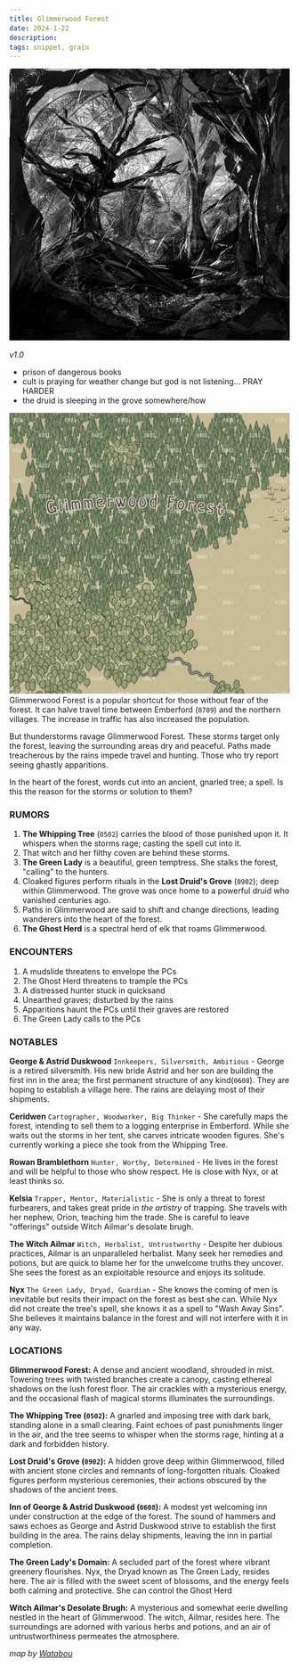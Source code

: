 ```yaml
---
title: Glimmerwood Forest
date: 2024-1-22
description:
tags: snippet, grain
---
```


![round](assets/images/whipping_tree.webp)

_v1.0_

- prison of dangerous books
- cult is praying for weather change but god is not listening... PRAY HARDER
- the druid is sleeping in the grove somewhere/how



[![thumb](assets/images/glimmerwood_forest_map.webp)](assets/images/glimmerwood_forest_map.webp)
Glimmerwood Forest is a popular shortcut for those without fear of the forest. It can halve travel time between Emberford (`0709`) and the northern villages. The increase in traffic has also increased the population.

But thunderstorms ravage Glimmerwood Forest. These storms target only the forest, leaving the surrounding areas dry and peaceful. Paths made treacherous by the rains impede travel and hunting. Those who try report seeing ghastly apparitions.

In the heart of the forest, words cut into an ancient, gnarled tree; a spell. Is this the reason for the storms or solution to them?


### RUMORS

1. **The Whipping Tree** (`0502`) carries the blood of those punished upon it. It whispers when the storms rage; casting the spell cut into it.
1. That witch and her filthy coven are behind these storms.
1. **The Green Lady** is a beautiful, green temptress. She stalks the forest, "calling" to the hunters.
1. Cloaked figures perform rituals in the **Lost Druid's Grove** (`0902`); deep within Glimmerwood. The grove was once home to a powerful druid who vanished centuries ago.
1. Paths in Glimmerwood are said to shift and change directions, leading wanderers into the heart of the forest.
1. **The Ghost Herd** is a spectral herd of elk that roams Glimmerwood.


### ENCOUNTERS

1. A mudslide threatens to envelope the PCs
1. The Ghost Herd threatens to trample the PCs
1. A distressed hunter stuck in quicksand
1. Unearthed graves; disturbed by the rains
1. Apparitions haunt the PCs until their graves are restored
1. The Green Lady calls to the PCs


### NOTABLES

**George & Astrid Duskwood** `Innkeepers, Silversmith, Ambitious` - George is a retired silversmith. His new bride Astrid and her son are building the first inn in the area; the first permanent structure of any kind(`0608`). They are hoping to establish a village here. The rains are delaying most of their shipments.

**Ceridwen** `Cartographer, Woodworker, Big Thinker` - She carefully maps the forest, intending to sell them to a logging enterprise in Emberford. While she waits out the storms in her tent, she carves intricate wooden figures. She's currently working a piece she took from the Whipping Tree.

**Rowan Bramblethorn** `Hunter, Worthy, Determined` - He lives in the forest and will be helpful to those who show respect. He is close with Nyx, or at least thinks so.

**Kelsia** `Trapper, Mentor, Materialistic` - She is only a threat to forest furbearers, and takes great pride in _the artistry_ of trapping. She travels with her nephew, Orion, teaching him the trade. She is careful to leave "offerings" outside Witch Ailmar's desolate brugh.

**The Witch Ailmar** `Witch, Herbalist, Untrustworthy` - Despite her dubious practices, Ailmar is an unparalleled herbalist. Many seek her remedies and potions, but are quick to blame her for the unwelcome truths they uncover. She sees the forest as an exploitable resource and enjoys its solitude.

**Nyx** `The Green Lady, Dryad, Guardian` - She knows the coming of men is inevitable but resits their impact on the forest as best she can. While Nyx did not create the tree's spell, she knows it as a spell to "Wash Away Sins". She believes it maintains balance in the forest and will not interfere with it in any way.


### LOCATIONS

**Glimmerwood Forest:** A dense and ancient woodland, shrouded in mist. Towering trees with twisted branches create a canopy, casting ethereal shadows on the lush forest floor. The air crackles with a mysterious energy, and the occasional flash of magical storms illuminates the surroundings.

**The Whipping Tree (`0502`):** A gnarled and imposing tree with dark bark, standing alone in a small clearing. Faint echoes of past punishments linger in the air, and the tree seems to whisper when the storms rage, hinting at a dark and forbidden history.

**Lost Druid's Grove (`0902`):** A hidden grove deep within Glimmerwood, filled with ancient stone circles and remnants of long-forgotten rituals. Cloaked figures perform mysterious ceremonies, their actions obscured by the shadows of the ancient trees.

**Inn of George & Astrid Duskwood (`0608`):** A modest yet welcoming inn under construction at the edge of the forest. The sound of hammers and saws echoes as George and Astrid Duskwood strive to establish the first building in the area. The rains delay shipments, leaving the inn in partial completion.

**The Green Lady's Domain:** A secluded part of the forest where vibrant greenery flourishes. Nyx, the Dryad known as The Green Lady, resides here. The air is filled with the sweet scent of blossoms, and the energy feels both calming and protective. She can control the Ghost Herd

**Witch Ailmar's Desolate Brugh:** A mysterious and somewhat eerie dwelling nestled in the heart of Glimmerwood. The witch, Ailmar, resides here. The surroundings are adorned with various herbs and potions, and an air of untrustworthiness permeates the atmosphere.


_map by [Watabou](https://watabou.github.io/perilous-shores/?seed=1212351748&tags=perilous,lowland,evil,woodland,land&w=800&h=800&hexes=2)_